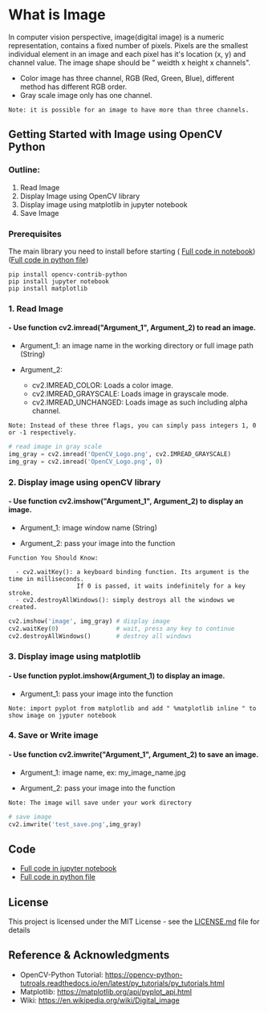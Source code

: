 # What is Image

In computer vision perspective, image(digital image) is a numeric representation, contains a fixed number of pixels. Pixels are the smallest individual element in an image and each pixel has it's location (x, y) and channel value. The image shape should be " weidth x height x channels".
- Color image has three channel, RGB (Red, Green, Blue), different method has different RGB order.
- Gray scale image only has one channel.
```
Note: it is possible for an image to have more than three channels.
```
## Getting Started with Image using OpenCV Python

### Outline:
1. Read Image
2. Display Image using OpenCV library
3. Display image using matplotlib in jupyter notebook
4. Save Image

### Prerequisites

The main library you need to install before starting ( [Full code in notebook](https://github.com/Hank-Tsou/Computer-Vision-OpenCV-Python/blob/master/tutorials/Basic_Operation/Image_IO/Images.ipynb)) ([Full code in python file](https://github.com/Hank-Tsou/Computer-Vision-OpenCV-Python/blob/master/tutorials/Basic_Operation/Image_IO/Images.py))

```
pip install opencv-contrib-python
pip install jupyter notebook
pip install matplotlib
```

### 1. Read Image

#### - Use function cv2.imread("Argument_1", Argument_2) to read an image. 

- Argument_1: an image name in the working directory or full image path (String)        

- Argument_2:
  - cv2.IMREAD_COLOR:      Loads a color image.
  - cv2.IMREAD_GRAYSCALE:  Loads image in grayscale mode. 
  - cv2.IMREAD_UNCHANGED:  Loads image as such including alpha channel.
```
Note: Instead of these three flags, you can simply pass integers 1, 0 or -1 respectively.
```
```python
# read image in gray scale
img_gray = cv2.imread('OpenCV_Logo.png', cv2.IMREAD_GRAYSCALE)
img_gray = cv2.imread('OpenCV_Logo.png', 0)
```

### 2. Display image using openCV library

#### - Use function cv2.imshow("Argument_1", Argument_2) to display an image.

- Argument_1: image window name (String)

- Argument_2: pass your image into the function
```
Function You Should Know: 

  - cv2.waitKey(): a keyboard binding function. Its argument is the time in milliseconds. 
                   If 0 is passed, it waits indefinitely for a key stroke.
  - cv2.destroyAllWindows(): simply destroys all the windows we created.
```
```python
cv2.imshow('image', img_gray) # display image
cv2.waitKey(0)                # wait, press any key to continue
cv2.destroyAllWindows()       # destroy all windows
```

### 3. Display image using matplotlib

#### - Use function pyplot.imshow(Argument_1) to display an image.
- Argument_1: pass your image into the function
```
Note: import pyplot from matplotlib and add " %matplotlib inline " to show image on jyputer notebook
```

### 4. Save or Write image

#### - Use function cv2.imwrite("Argument_1", Argument_2) to save an image.

- Argument_1: image name, ex: my_image_name.jpg

- Argument_2: pass your image into the function
```
Note: The image will save under your work directory
```
```python
# save image
cv2.imwrite('test_save.png',img_gray)
```

## Code
- [Full code in jupyter notebook](https://github.com/Hank-Tsou/Computer-Vision-OpenCV-Python/blob/master/tutorials/Basic_Operation/Image_IO/Images.ipynb)
- [Full code in python file](https://github.com/Hank-Tsou/Computer-Vision-OpenCV-Python/blob/master/tutorials/Basic_Operation/Image_IO/Images.py)

## License

This project is licensed under the MIT License - see the [LICENSE.md](LICENSE.md) file for details

## Reference & Acknowledgments

* OpenCV-Python Tutorial: https://opencv-python-tutroals.readthedocs.io/en/latest/py_tutorials/py_tutorials.html
* Matplotlib: https://matplotlib.org/api/pyplot_api.html
* Wiki: https://en.wikipedia.org/wiki/Digital_image

